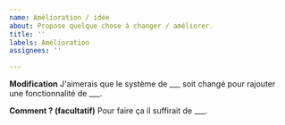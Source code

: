 ```yaml
---
name: Amélioration / idée
about: Propose quelque chose à changer / améliorer.
title: ''
labels: Amélioration
assignees: ''

---
```


**Modification**
J'aimerais que le système de ___ soit changé pour rajouter une fonctionnalité de ___.

**Comment ? (facultatif)**
Pour faire ça il suffirait de ___.
